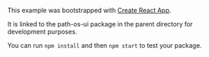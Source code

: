 This example was bootstrapped with [Create React App](https://github.com/facebook/create-react-app).

It is linked to the path-os-ui package in the parent directory for development purposes.

You can run `npm install` and then `npm start` to test your package.
